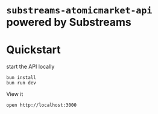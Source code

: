 # `substreams-atomicmarket-api` powered by **Substreams**

# Quickstart
start the API locally
```
bun install
bun run dev
```
View it
```
open http://localhost:3000
```
